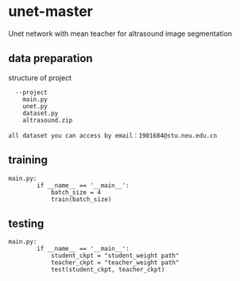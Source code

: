 # unet-master
Unet network with mean teacher for altrasound image segmentation
## data preparation
structure of project
```
  --project
  	main.py
	unet.py
	dataset.py
  	altrasound.zip

all dataset you can access by email：1901684@stu.neu.edu.cn
```
## training
```
main.py:
		if __name__ == '__main__':
    		batch_size = 4
    		train(batch_size)

```
## testing
```
main.py:
	    if __name__ == '__main__':
		    student_ckpt = "student_weight path"
		    teacher_ckpt = "teacher_weight path"
		    test(student_ckpt, teacher_ckpt)

